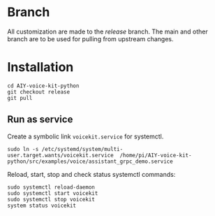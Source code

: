 
# Branch

All customization are made to the *release* branch. The main and other branch
are to be used for pulling from upstream changes.

# Installation

```
cd AIY-voice-kit-python
git checkout release
git pull
```

## Run as service

Create a symbolic link ``voicekit.service`` for systemctl.

```
sudo ln -s /etc/systemd/system/multi-user.target.wants/voicekit.service  /home/pi/AIY-voice-kit-python/src/examples/voice/assistant_grpc_demo.service
```

Reload, start, stop and check status systemctl commands:

```
sudo systemctl reload-daemon
sudo systemctl start voicekit
sudo systemctl stop voicekit
system status voicekit
```



